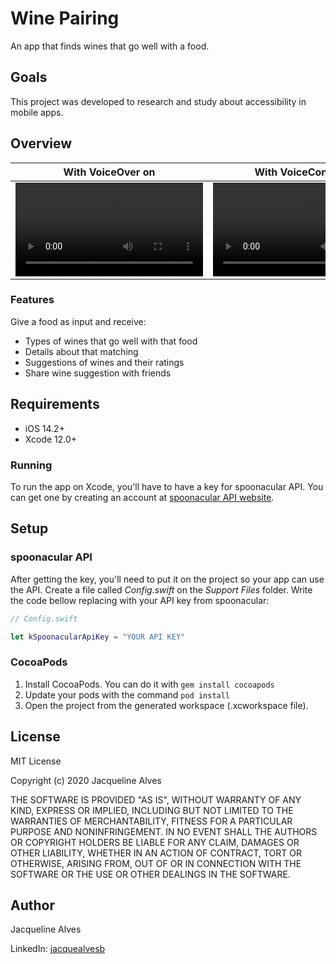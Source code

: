 # Wine Pairing
An app that finds wines that go well with a food.

## Goals
This project was developed to research and study about accessibility in mobile apps.

## Overview
With VoiceOver on             |  With VoiceControl on
:-------------------------:|:-------------------------:
![](https://user-images.githubusercontent.com/5198967/115094019-7b218280-9ef2-11eb-8eec-862f589cf5a0.mp4)  |  ![](https://user-images.githubusercontent.com/5198967/115094206-1d416a80-9ef3-11eb-8f56-b6a2e32d0ff9.mp4)

### Features
Give a food as input and receive:
- Types of wines that go well with that food
- Details about that matching
- Suggestions of wines and their ratings
- Share wine suggestion with friends

## Requirements
- iOS 14.2+
- Xcode 12.0+

### Running
To run the app on Xcode, you'll have to have a key for spoonacular API.
You can get one by creating an account at [spoonacular API website](https://spoonacular.com/food-api).

## Setup
### spoonacular API
After getting the key, you'll need to put it on the project so your app can use the API. Create a file called *Config.swift* on the *Support Files* folder. Write the code bellow replacing with your API key from spoonacular:

```swift
// Config.swift

let kSpoonacularApiKey = "YOUR API KEY"

```
### CocoaPods
1. Install CocoaPods. You can do it with `gem install cocoapods`
2. Update your pods with the command `pod install`
3. Open the project from the generated workspace (.xcworkspace file).

## License
MIT License

Copyright (c) 2020 Jacqueline Alves

THE SOFTWARE IS PROVIDED "AS IS", WITHOUT WARRANTY OF ANY KIND, EXPRESS OR
IMPLIED, INCLUDING BUT NOT LIMITED TO THE WARRANTIES OF MERCHANTABILITY,
FITNESS FOR A PARTICULAR PURPOSE AND NONINFRINGEMENT. IN NO EVENT SHALL THE
AUTHORS OR COPYRIGHT HOLDERS BE LIABLE FOR ANY CLAIM, DAMAGES OR OTHER
LIABILITY, WHETHER IN AN ACTION OF CONTRACT, TORT OR OTHERWISE, ARISING FROM,
OUT OF OR IN CONNECTION WITH THE SOFTWARE OR THE USE OR OTHER DEALINGS IN THE
SOFTWARE.

## Author
Jacqueline Alves

LinkedIn: [jacquealvesb](http://linkedin.com/in/jacquealvesb/)

